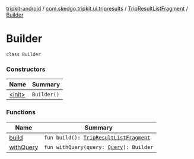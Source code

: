 [tripkit-android](../../../index.md) / [com.skedgo.tripkit.ui.tripresults](../../index.md) / [TripResultListFragment](../index.md) / [Builder](./index.md)

# Builder

`class Builder`

### Constructors

| Name | Summary |
|---|---|
| [&lt;init&gt;](-init-.md) | `Builder()` |

### Functions

| Name | Summary |
|---|---|
| [build](build.md) | `fun build(): `[`TripResultListFragment`](../index.md) |
| [withQuery](with-query.md) | `fun withQuery(query: `[`Query`](../../../com.skedgo.android.common.model/-query/index.md)`): Builder` |
